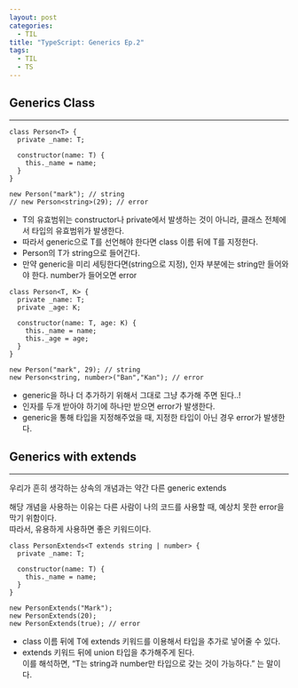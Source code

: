 ```yaml
---
layout: post
categories:
  - TIL
title: "TypeScript: Generics Ep.2"
tags:
  - TIL
  - TS
---
```


## __Generics Class__
---

```tsx
class Person<T> {
  private _name: T;

  constructor(name: T) {
    this._name = name;
  }
}

new Person("mark"); // string
// new Person<string>(29); // error
```

- T의 유효범위는 constructor나 private에서 발생하는 것이 아니라, 클래스 전체에서 타입의 유효범위가 발생한다.
- 따라서 generic으로 T를 선언해야 한다면 class 이름 뒤에 T를 지정한다.
- Person의 T가 string으로 들어간다.
- 만약 generic을 미리 세팅한다면(string으로 지정), 인자 부분에는 string만 들어와야 한다. number가 들어오면 error

```tsx
class Person<T, K> {
  private _name: T;
  private _age: K;

  constructor(name: T, age: K) {
    this._name = name;
    this._age = age;
  }
}

new Person("mark", 29); // string
new Person<string, number>("Ban","Kan"); // error
```

- generic을 하나 더 추가하기 위해서 그대로 그냥 추가해 주면 된다..!
- 인자를 두개 받아야 하기에 하나만 받으면 error가 발생한다.
- generic을 통해 타입을 지정해주었을 때, 지정한 타입이 아닌 경우 error가 발생한다.

## __Generics with extends__
---

우리가 흔히 생각하는 상속의 개념과는 약간 다른 generic extends

해당 개념을 사용하는 이유는 다른 사람이 나의 코드를 사용할 때, 예상치 못한 error을 막기 위함이다.  
따라서, 유용하게 사용하면 좋은 키워드이다.

```tsx
class PersonExtends<T extends string | number> {
  private _name: T;

  constructor(name: T) {
    this._name = name;
  }
}

new PersonExtends("Mark");
new PersonExtends(20);
new PersonExtends(true); // error
```

- class 이름 뒤에 T에 extends 키워드를 이용해서 타입을 추가로 넣어줄 수 있다.
- extends 키워드 뒤에 union 타입을 추가해주게 된다.   
이를 해석하면, “T는 string과 number만 타입으로 갖는 것이 가능하다.” 는 말이다.
